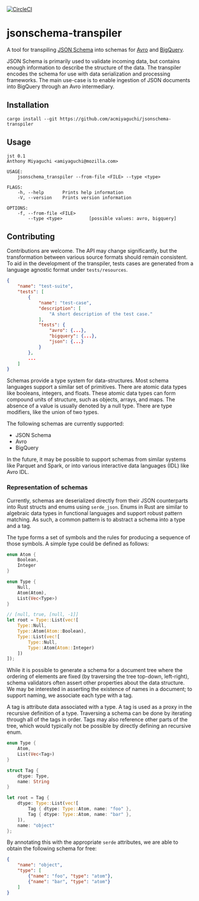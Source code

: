 [![CircleCI](https://circleci.com/gh/acmiyaguchi/jsonschema-transpiler.svg?style=svg)](https://circleci.com/gh/acmiyaguchi/jsonschema-transpiler)
# jsonschema-transpiler

A tool for transpiling [JSON Schema](https://json-schema.org/) into schemas for
[Avro](https://avro.apache.org/docs/current/index.html#schemas) and
[BigQuery](https://cloud.google.com/bigquery/docs/schemas).

JSON Schema is primarily used to validate incoming data, but contains enough
information to describe the structure of the data. The transpiler encodes the
schema for use with data serialization and processing frameworks. The main
use-case is to enable ingestion of JSON documents into BigQuery through an Avro
intermediary.


## Installation

```
cargo install --git https://github.com/acmiyaguchi/jsonschema-transpiler
```

## Usage

```
jst 0.1
Anthony Miyaguchi <amiyaguchi@mozilla.com>

USAGE:
    jsonschema_transpiler --from-file <FILE> --type <type>

FLAGS:
    -h, --help       Prints help information
    -V, --version    Prints version information

OPTIONS:
    -f, --from-file <FILE>
        --type <type>          [possible values: avro, bigquery]
```

## Contributing

Contributions are welcome. The API may change significantly, but the
transformation between various source formats should remain consistent. To aid
in the development of the transpiler, tests cases are generated from a language
agnostic format under `tests/resources`.

```json
{
    "name": "test-suite",
    "tests": [
        {
            "name": "test-case",
            "description": [
                "A short description of the test case."
            ],
            "tests": {
                "avro": {...},
                "bigquery": {...},
                "json": {...}
            }
        },
        ...
    ]
}
```

Schemas provide a type system for data-structures. Most schema languages support
a similar set of primitives. There are atomic data types like booleans,
integers, and floats. These atomic data types can form compound units of
structure, such as objects, arrays, and maps. The absence of a value is usually
denoted by a null type. There are type modifiers, like the union of two types.

The following schemas are currently supported:

* JSON Schema
* Avro
* BigQuery

In the future, it may be possible to support schemas from similar systems like
Parquet and Spark, or into various interactive data languages (IDL) like
Avro IDL.

### Representation of schemas
Currently, schemas are deserialized directly from their JSON counterparts into
Rust structs and enums using `serde_json`. Enums in Rust are similar to algebraic
data types in functional languages and support robust pattern matching. As such,
a common pattern is to abstract a schema into a type and a tag.

The type forms a set of symbols and the rules for producing a sequence of those
symbols. A simple type could be defined as follows:

```rust
enum Atom {
    Boolean,
    Integer
}

enum Type {
    Null,
    Atom(Atom),
    List(Vec<Type>)
}

// [null, true, [null, -1]]
let root = Type::List(vec![
    Type::Null,
    Type::Atom(Atom::Boolean),
    Type::List(vec![
        Type::Null,
        Type::Atom(Atom::Integer)
    ])
]);
```

While it is possible to generate a schema for a document tree where the ordering
of elements are fixed (by traversing the tree top-down, left-right), schema
validators often assert other properties about the data structure. We may be
interested in asserting the existence of names in a document; to support naming,
we associate each type with a tag.

A tag is attribute data associated with a type. A tag is used as a proxy in the
recursive definition of a type. Traversing a schema can be done by iterating
through all of the tags in order. Tags may also reference other parts of the
tree, which would typically not be possible by directly defining an recursive
enum.


```rust
enum Type {
    Atom,
    List(Vec<Tag>)
}

struct Tag {
    dtype: Type,
    name: String
}

let root = Tag {
    dtype: Type::List(vec![
        Tag { dtype: Type::Atom, name: "foo" },
        Tag { dtype: Type::Atom, name: "bar" },
    ]),
    name: "object"
};
```

By annotating this with the appropriate `serde` attributes, we are able to obtain
the following schema for free:

```json
{
    "name": "object",
    "type": [
        {"name": "foo", "type": "atom"},
        {"name": "bar", "type": "atom"}
    ]
}
```